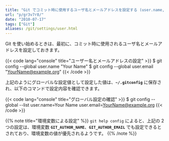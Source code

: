 ```yaml
---
title: "Git でコミット時に使用するユーザ名とメールアドレスを設定する (user.name, user.email)"
url: "p/gr3v7r8/"
date: "2010-07-17"
tags: ["Git"]
aliases: /git/settings/user.html
---
```


Git を使い始めるときは、最初に、コミット時に使用されるユーザ名とメールアドレスを設定しておきます。

{{< code lang="console" title="ユーザー名とメールアドレスの設定" >}}
$ git config --global user.name "Your Name"
$ git config --global user.email "YourName@example.org"
{{< /code >}}

上記のようにグローバルな設定値として設定した値は、__`~/.gitconfig`__ に保存され、以下のコマンドで設定内容を確認できます。

{{< code lang="console" title="グローバル設定の確認" >}}
$ git config --global --list
user.name=Your Name
user.email=YourName@example.org
{{< /code >}}

{{% note title="環境変数による設定" %}}
`git help config` によると、上記の 2 つの設定は、環境変数 __`GIT_AUTHOR_NAME`__、__`GIT_AUTHOR_EMAIL`__ でも設定できるとされており、環境変数の値が優先されるようです。
{{% /note %}}

